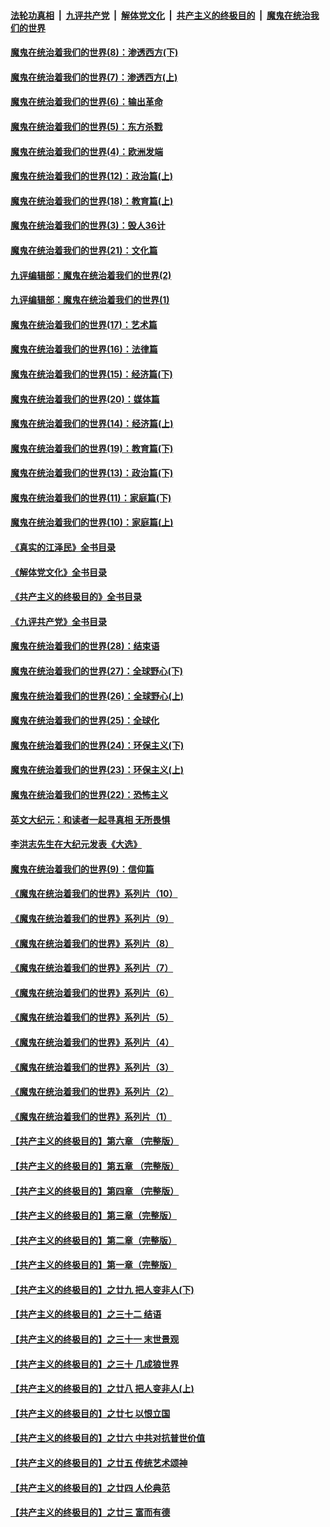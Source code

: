 ####  [法轮功真相](../../../../basic/blob/master/README.md?t=10221501) &nbsp;|&nbsp; [九评共产党](../../../../9ping.md/blob/master/README.md?t=10221501) &nbsp;|&nbsp; [解体党文化](../../../../jtdwh.md/blob/master/README.md?t=10221501)  &nbsp;|&nbsp; [共产主义的终极目的](../../../../gczydzjmd.md/blob/master/README.md?t=10221501) &nbsp;|&nbsp; [魔鬼在统治我们的世界](../../../../mgztzwmdsj.md/blob/master/README.md?t=10221501) 

#### [魔鬼在统治着我们的世界(8)：渗透西方(下)](../pages/nsc422/n10429603.md?t=10221501) 

#### [魔鬼在统治着我们的世界(7)：渗透西方(上)](../pages/nsc422/n10426013.md?t=10221501) 

#### [魔鬼在统治着我们的世界(6)：输出革命](../pages/nsc422/n10421536.md?t=10221501) 

#### [魔鬼在统治着我们的世界(5)：东方杀戮](../pages/nsc422/n10417707.md?t=10221501) 

#### [魔鬼在统治着我们的世界(4)：欧洲发端](../pages/nsc422/n10414890.md?t=10221501) 

#### [魔鬼在统治着我们的世界(12)：政治篇(上)](../pages/nsc422/n10444576.md?t=10221501) 

#### [魔鬼在统治着我们的世界(18)：教育篇(上)](../pages/nsc422/n10526970.md?t=10221501) 

#### [魔鬼在统治着我们的世界(3)：毁人36计](../pages/nsc422/n10411583.md?t=10221501) 

#### [魔鬼在统治着我们的世界(21)：文化篇](../pages/nsc422/n10597706.md?t=10221501) 

#### [九评编辑部：魔鬼在统治着我们的世界(2)](../pages/nsc422/n10410036.md?t=10221501) 

#### [九评编辑部：魔鬼在统治着我们的世界(1)](../pages/nsc422/n10406825.md?t=10221501) 

#### [魔鬼在统治着我们的世界(17)：艺术篇](../pages/nsc422/n10499093.md?t=10221501) 

#### [魔鬼在统治着我们的世界(16)：法律篇](../pages/nsc422/n10485969.md?t=10221501) 

#### [魔鬼在统治着我们的世界(15)：经济篇(下)](../pages/nsc422/n10469975.md?t=10221501) 

#### [魔鬼在统治着我们的世界(20)：媒体篇](../pages/nsc422/n10586579.md?t=10221501) 

#### [魔鬼在统治着我们的世界(14)：经济篇(上)](../pages/nsc422/n10457370.md?t=10221501) 

#### [魔鬼在统治着我们的世界(19)：教育篇(下)](../pages/nsc422/n10564808.md?t=10221501) 

#### [魔鬼在统治着我们的世界(13)：政治篇(下)](../pages/nsc422/n10448270.md?t=10221501) 

#### [魔鬼在统治着我们的世界(11)：家庭篇(下)](../pages/nsc422/n10440961.md?t=10221501) 

#### [魔鬼在统治着我们的世界(10)：家庭篇(上)](../pages/nsc422/n10435448.md?t=10221501) 

#### [《真实的江泽民》全书目录](../pages/nsc422/n13721399.md?t=10221501) 

#### [《解体党文化》全书目录](../pages/nsc422/n13721157.md?t=10221501) 

#### [《共产主义的终极目的》全书目录](../pages/nsc422/n13721048.md?t=10221501) 

#### [《九评共产党》全书目录](../pages/nsc422/n13708085.md?t=10221501) 

#### [魔鬼在统治着我们的世界(28)：结束语](../pages/nsc422/n10936246.md?t=10221501) 

#### [魔鬼在统治着我们的世界(27)：全球野心(下)](../pages/nsc422/n10928319.md?t=10221501) 

#### [魔鬼在统治着我们的世界(26)：全球野心(上)](../pages/nsc422/n10900318.md?t=10221501) 

#### [魔鬼在统治着我们的世界(25)：全球化](../pages/nsc422/n10788205.md?t=10221501) 

#### [魔鬼在统治着我们的世界(24)：环保主义(下)](../pages/nsc422/n10695307.md?t=10221501) 

#### [魔鬼在统治着我们的世界(23)：环保主义(上)](../pages/nsc422/n10688613.md?t=10221501) 

#### [魔鬼在统治着我们的世界(22)：恐怖主义](../pages/nsc422/n10614727.md?t=10221501) 

#### [英文大纪元：和读者一起寻真相 无所畏惧](../pages/nsc422/n12542027.md?t=10221501) 

#### [李洪志先生在大纪元发表《大选》](../pages/nsc422/n12534746.md?t=10221501) 

#### [魔鬼在统治着我们的世界(9)：信仰篇](../pages/nsc422/n10432159.md?t=10221501) 

#### [《魔鬼在统治着我们的世界》系列片（10）](../pages/nsc422/n12292670.md?t=10221501) 

#### [《魔鬼在统治着我们的世界》系列片（9）](../pages/nsc422/n12290859.md?t=10221501) 

#### [《魔鬼在统治着我们的世界》系列片（8）](../pages/nsc422/n12287445.md?t=10221501) 

#### [《魔鬼在统治着我们的世界》系列片（7）](../pages/nsc422/n12283425.md?t=10221501) 

#### [《魔鬼在统治着我们的世界》系列片（6）](../pages/nsc422/n12282314.md?t=10221501) 

#### [《魔鬼在统治着我们的世界》系列片（5）](../pages/nsc422/n12281419.md?t=10221501) 

#### [《魔鬼在统治着我们的世界》系列片（4）](../pages/nsc422/n12274024.md?t=10221501) 

#### [《魔鬼在统治着我们的世界》系列片（3）](../pages/nsc422/n12271322.md?t=10221501) 

#### [《魔鬼在统治着我们的世界》系列片（2）](../pages/nsc422/n12269049.md?t=10221501) 

#### [《魔鬼在统治着我们的世界》系列片（1）](../pages/nsc422/n12267575.md?t=10221501) 

#### [【共产主义的终极目的】第六章 （完整版）](../pages/nsc422/n11428913.md?t=10221501) 

#### [【共产主义的终极目的】第五章 （完整版）](../pages/nsc422/n11428912.md?t=10221501) 

#### [【共产主义的终极目的】第四章 （完整版）](../pages/nsc422/n11428907.md?t=10221501) 

#### [【共产主义的终极目的】第三章（完整版）](../pages/nsc422/n11428848.md?t=10221501) 

#### [【共产主义的终极目的】第二章（完整版）](../pages/nsc422/n11428831.md?t=10221501) 

#### [【共产主义的终极目的】第一章（完整版）](../pages/nsc422/n11417651.md?t=10221501) 

#### [【共产主义的终极目的】之廿九 把人变非人(下)](../pages/nsc422/n11344140.md?t=10221501) 

#### [【共产主义的终极目的】之三十二 结语](../pages/nsc422/n11360535.md?t=10221501) 

#### [【共产主义的终极目的】之三十一 末世景观](../pages/nsc422/n11351129.md?t=10221501) 

#### [【共产主义的终极目的】之三十 几成狼世界](../pages/nsc422/n11348280.md?t=10221501) 

#### [【共产主义的终极目的】之廿八 把人变非人(上)](../pages/nsc422/n11340492.md?t=10221501) 

#### [【共产主义的终极目的】之廿七 以恨立国](../pages/nsc422/n11336944.md?t=10221501) 

#### [【共产主义的终极目的】之廿六 中共对抗普世价值](../pages/nsc422/n11324785.md?t=10221501) 

#### [【共产主义的终极目的】之廿五 传统艺术颂神](../pages/nsc422/n11296396.md?t=10221501) 

#### [【共产主义的终极目的】之廿四 人伦典范](../pages/nsc422/n11296397.md?t=10221501) 

#### [【共产主义的终极目的】之廿三 富而有德](../pages/nsc422/n11283598.md?t=10221501) 

